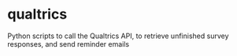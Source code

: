 # qualtrics
Python scripts to call the Qualtrics API, to retrieve unfinished survey responses, and send reminder emails
